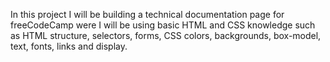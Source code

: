 In this project I will be building a technical documentation page for freeCodeCamp were I will be using basic HTML and CSS knowledge such as HTML structure, selectors, forms, CSS colors, backgrounds, box-model, text, fonts, links and display.